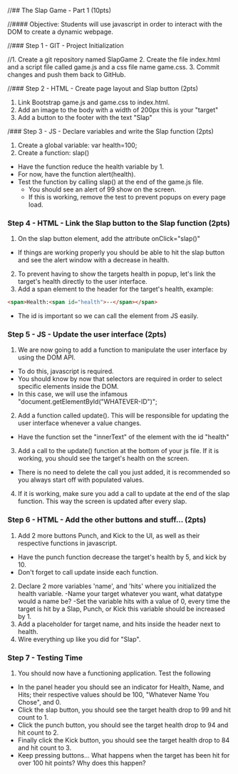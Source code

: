 //## The Slap Game - Part 1 (10pts)

//#### Objective:
Students will use javascript in order to interact with the DOM to create a dynamic webpage.

//### Step 1 - GIT - Project Initialization

//1. Create a git repository named SlapGame
2. Create the file index.html and a script file called game.js and a css file name game.css.
3. Commit changes and push them back to GitHub.

//### Step 2 - HTML - Create page layout and Slap button (2pts)

1. Link Bootstrap game.js and game.css to index.html.
2. Add an image to the body with a width of 200px this is your "target"
3. Add a button to the footer with the text "Slap"

/### Step 3 - JS - Declare variables and write the Slap function (2pts)

1. Create a global variable: var health=100;
2. Create a function: slap()
  - Have the function reduce the health variable by 1.
  - For now, have the function alert(health).
  - Test the function by calling slap() at the end of the game.js file. 
    - You should see an alert of 99 show on the screen.
    - If this is working, remove the test to prevent popups on every page load.

### Step 4 - HTML - Link the Slap button to the Slap function (2pts)

1. On the slap button element, add the attribute onClick="slap()"
  - If things are working properly you should be able to hit the slap button and see the
  alert window with a decrease in health.
2. To prevent having to show the targets health in popup, let's link the target's health directly to the user interface.
3. Add a span element to the header for the target's health, example: 
```html
<span>Health:<span id="health">--</span></span>
```
  - The id is important so we can call the element from JS easily.

### Step 5 - JS - Update the user interface (2pts)

1. We are now going to add a function to manipulate the user interface by using the DOM API.
  - To do this, javascript is required.
  - You should know by now that selectors are required in order to select specific elements inside the DOM.
  - In this case, we will use the infamous "document.getElementById("WHATEVER-ID")";
2. Add a function called update(). This will be responsible for updating the user interface whenever a value changes.
  - Have the function set the "innerText" of the element with the id "health"
3. Add a call to the update() function at the bottom of your js file. If it is working, you should see the target's health on the screen.
  - There is no need to delete the call you just added, it is recommended so you always start off with populated values.
4. If it is working, make sure you add a call to update at the end of the slap function. This way the screen is updated after every slap.


### Step 6 - HTML - Add the other buttons and stuff... (2pts)

1. Add 2 more buttons Punch, and Kick to the UI, as well as their respective functions in javascript.
  - Have the punch function decrease the target's health by 5, and kick by 10.
  - Don't forget to call update inside each function.
2. Declare 2 more variables 'name', and 'hits' where you initialized the health variable. 
  -Name your target whatever you want, what datatype would a name be?
  -Set the variable hits with a value of 0, every time the target is hit by a Slap, Punch, or Kick
    this variable should be increased by 1.
3. Add a placeholder for target name, and hits inside the header next to health.
4. Wire everything up like you did for "Slap".

### Step 7 - Testing Time
1. You should now have a functioning application. Test the following
  - In the panel header you should see an indicator for Health, Name, and Hits; their respective values should be 100, "Whatever Name       You Chose", and 0.
  - Click the slap button, you should see the target health drop to 99 and hit count to 1.
  - Click the punch button, you should see the target health drop to 94 and hit count to 2.
  - Finally click the Kick button, you should see the target health drop to 84 and hit count to 3.
  - Keep pressing buttons... What happens when the target has been hit for over 100 hit points? Why does this happen?
